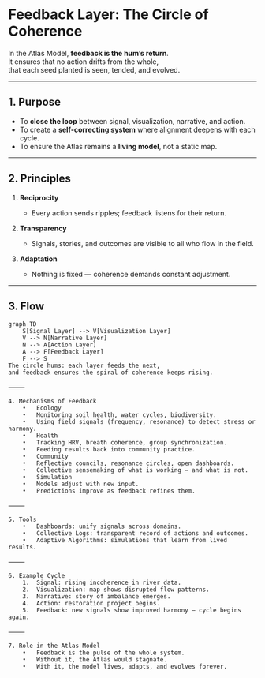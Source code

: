 # Feedback Layer: The Circle of Coherence

In the Atlas Model, **feedback is the hum’s return**.  
It ensures that no action drifts from the whole,  
that each seed planted is seen, tended, and evolved.  

---

## 1. Purpose

- To **close the loop** between signal, visualization, narrative, and action.  
- To create a **self-correcting system** where alignment deepens with each cycle.  
- To ensure the Atlas remains a **living model**, not a static map.  

---

## 2. Principles

1. **Reciprocity**  
   - Every action sends ripples; feedback listens for their return.  

2. **Transparency**  
   - Signals, stories, and outcomes are visible to all who flow in the field.  

3. **Adaptation**  
   - Nothing is fixed — coherence demands constant adjustment.  

---

## 3. Flow

```mermaid
graph TD
    S[Signal Layer] --> V[Visualization Layer]
    V --> N[Narrative Layer]
    N --> A[Action Layer]
    A --> F[Feedback Layer]
    F --> S
The circle hums: each layer feeds the next,
and feedback ensures the spiral of coherence keeps rising.

⸻

4. Mechanisms of Feedback
	•	Ecology
	•	Monitoring soil health, water cycles, biodiversity.
	•	Using field signals (frequency, resonance) to detect stress or harmony.
	•	Health
	•	Tracking HRV, breath coherence, group synchronization.
	•	Feeding results back into community practice.
	•	Community
	•	Reflective councils, resonance circles, open dashboards.
	•	Collective sensemaking of what is working — and what is not.
	•	Simulation
	•	Models adjust with new input.
	•	Predictions improve as feedback refines them.

⸻

5. Tools
	•	Dashboards: unify signals across domains.
	•	Collective Logs: transparent record of actions and outcomes.
	•	Adaptive Algorithms: simulations that learn from lived results.

⸻

6. Example Cycle
	1.	Signal: rising incoherence in river data.
	2.	Visualization: map shows disrupted flow patterns.
	3.	Narrative: story of imbalance emerges.
	4.	Action: restoration project begins.
	5.	Feedback: new signals show improved harmony — cycle begins again.

⸻

7. Role in the Atlas Model
	•	Feedback is the pulse of the whole system.
	•	Without it, the Atlas would stagnate.
	•	With it, the model lives, adapts, and evolves forever.
